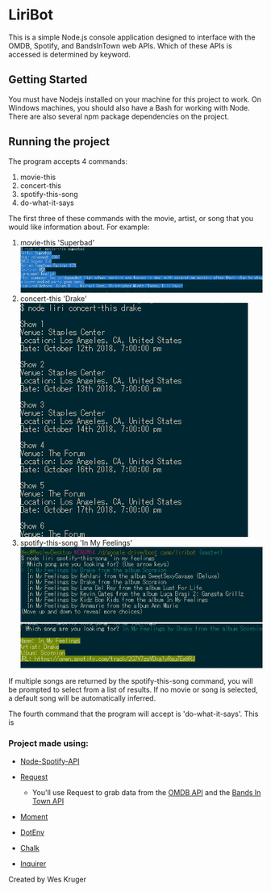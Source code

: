 # LiriBot
This is a simple Node.js console application designed to interface with the OMDB, Spotify, and BandsInTown web APIs. 
Which of these APIs is accessed is determined by keyword.

## Getting Started
You must have Nodejs installed on your machine for this project to work. On Windows machines, you should also have a Bash for working with Node.
There are also several npm package dependencies on the project.

## Running the project
The program accepts 4 commands: 
1. movie-this
2. concert-this
3. spotify-this-song
4. do-what-it-says

The first three of these commands with the movie, artist, or song that you would like information about. For example:
1. movie-this 'Superbad'\
![Image of movie-this](https://github.com/wesleykruger/liri-node-app/blob/master/assets/screenshots/movie.PNG)
2. concert-this 'Drake'\
![Image of concert-this](https://github.com/wesleykruger/liri-node-app/blob/master/assets/screenshots/concert.PNG)
3. spotify-this-song 'In My Feelings'\
![Image of spotify-this-song list](https://github.com/wesleykruger/liri-node-app/blob/master/assets/screenshots/spotify%20select.PNG)
![Image of spotify-this-song selection](https://github.com/wesleykruger/liri-node-app/blob/master/assets/screenshots/spotify%20selected.PNG)

If multiple songs are returned by the spotify-this-song command, you will be prompted to select from a list of results.
If no movie or song is selected, a default song will be automatically inferred.

The fourth command that the program will accept is 'do-what-it-says'. This is 

### Project made using:
   * [Node-Spotify-API](https://www.npmjs.com/package/node-spotify-api)

   * [Request](https://www.npmjs.com/package/request)

     * You'll use Request to grab data from the [OMDB API](http://www.omdbapi.com) and the [Bands In Town API](http://www.artists.bandsintown.com/bandsintown-api)

   * [Moment](https://www.npmjs.com/package/moment)

   * [DotEnv](https://www.npmjs.com/package/dotenv)
   
   * [Chalk](https://www.npmjs.com/package/chalk)
   
   * [Inquirer](https://www.npmjs.com/package/inquirer/v/5.0.1)
   

Created by Wes Kruger
